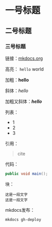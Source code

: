 # 一号标题
## 二号标题
### 三号标题

链接：[mkdocs.org](http://mkdocs.org)

高亮： `hello` world

加粗：**hello**

斜体：*hello*

加粗又斜体：***hello***

列表：
* 1
* 2
* 3

引用：
> cite


代码：
``` java
public void main();
````

块：

    这是一段文字
    这是一段文字




mkdocs发布：

    mkdocs gh-deploy
